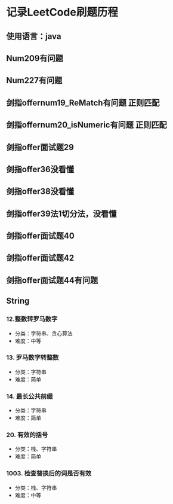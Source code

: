 # 记录LeetCode刷题历程
## 使用语言：java

## Num209有问题
## Num227有问题
## 剑指offernum19_ReMatch有问题  正则匹配
## 剑指offernum20_isNumeric有问题  正则匹配
## 剑指offer面试题29
## 剑指offer36没看懂
## 剑指offer38没看懂
## 剑指offer39法1切分法，没看懂
## 剑指offer面试题40
## 剑指offer面试题42
## 剑指offer面试题44有问题

## String
### 12.整数转罗马数字 
- 分类：字符串、贪心算法
- 难度：中等

### 13. 罗马数字转整数
- 分类：字符串
- 难度：简单
 
### 14. 最长公共前缀
- 分类：字符串
- 难度：简单

### 20. 有效的括号
- 分类：栈、字符串
- 难度：简单

### 1003. 检查替换后的词是否有效
- 分类：栈、字符串
- 难度：中等